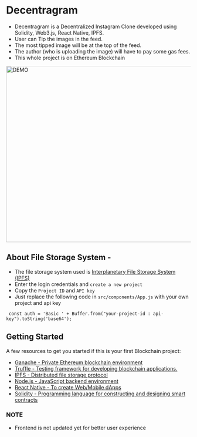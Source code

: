 # Decentragram
- Decentragram is a Decentralized Instagram Clone developed using Solidity, Web3.js, React Native, IPFS. 
- User can Tip the images in the feed. 
- The most tipped image will be at the top of the feed. 
- The author (who is uploading the image) will have to pay some gas fees. 
- This whole project is on Ethereum Blockchain

<img src =  "https://user-images.githubusercontent.com/77354987/219971087-978bb506-a206-416e-bc80-5fc98fdea1c4.png" alt = "DEMO" width="880" height="480">

## About File Storage System - 

- The file storage system used is [Interplanetary File Storage System (IPFS)](https://www.infura.io/)
- Enter the login credentials and ```create a new project```
- Copy the ```Project ID``` and ```API key```
- Just replace the following code in ```src/components/App.js``` with your own project and api key

``` const auth = 'Basic ' + Buffer.from("your-project-id : api-key").toString('base64');```

## Getting Started 

A few resources to get you started if this is your first Blockchain project:

- [Ganache - Private Ethereum blockchain environment](https://trufflesuite.com/ganache/) 
- [Truffle - Testing framework for developing blockchain applications.](https://trufflesuite.com/) 
- [IPFS - Distributed file storage protocol](https://www.infura.io/)
- [Node.js - JavaScript backend environment](https://nodejs.org/en/download/) 
- [React Native - To create Web/Mobile dApps](https://reactnative.dev/) 
- [Solidity  - Programming language for constructing and designing smart contracts](https://docs.soliditylang.org/en/v0.8.9/installing-solidity.html)

### NOTE
- Frontend is not updated yet for better user experience
